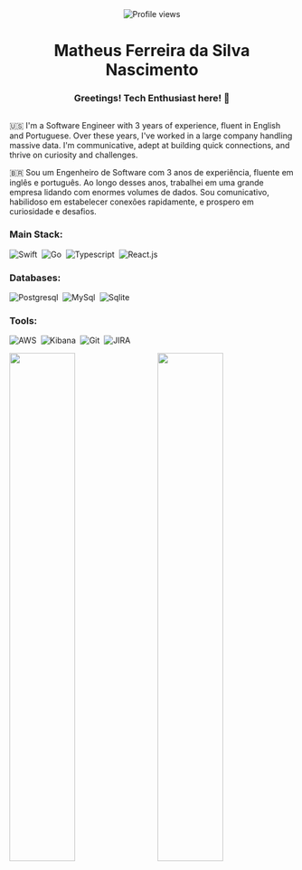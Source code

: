 <div align="center">
  <img src="https://komarev.com/ghpvc/?username=MatheusFerreiraZx&color=green" alt="Profile views">
</div>

<h1 align="center">Matheus Ferreira da Silva Nascimento</h1>

<h3 align="center">Greetings! Tech Enthusiast here! 👋</h3>

##

🇺🇸
I'm a Software Engineer with 3 years of experience, fluent in English and Portuguese. Over these years, I've worked in a large company handling massive data. I'm communicative, adept at building quick connections, and thrive on curiosity and challenges.

🇧🇷
Sou um Engenheiro de Software com 3 anos de experiência, fluente em inglês e português. Ao longo desses anos, trabalhei em uma grande empresa lidando com enormes volumes de dados. Sou comunicativo, habilidoso em estabelecer conexões rapidamente, e prospero em curiosidade e desafios.

### Main Stack:

![Swift](https://img.shields.io/badge/Swift-E34F26?style=for-the-badge&logo=swift&logoColor=white)&nbsp;
![Go](https://img.shields.io/badge/Go-00ADD8?style=for-the-badge&logo=go&logoColor=white)&nbsp;
![Typescript](https://img.shields.io/badge/TypeScript-007ACC?style=for-the-badge&logo=typescript&logoColor=white)&nbsp;
![React.js](https://img.shields.io/badge/React-20232A?style=for-the-badge&logo=react&logoColor=61DAFB)&nbsp;

### Databases:

![Postgresql](https://img.shields.io/badge/PostgreSQL-316192?style=for-the-badge&logo=postgresql&logoColor=white)&nbsp;
![MySql](https://img.shields.io/badge/MySQL-00000F?style=for-the-badge&logo=mysql&logoColor=white)&nbsp;
![Sqlite](https://img.shields.io/badge/SQLite-07405E?style=for-the-badge&logo=sqlite&logoColor=white)&nbsp;

### Tools:

![AWS](https://img.shields.io/badge/Amazon_AWS-FF9900?style=for-the-badge&logo=amazonaws&logoColor=white)&nbsp;
![Kibana](https://img.shields.io/badge/Kibana-005571?style=for-the-badge&logo=Kibana&logoColor=white)&nbsp;
![Git](https://img.shields.io/badge/GIT-E44C30?style=for-the-badge&logo=git&logoColor=white)&nbsp;
![JIRA](https://img.shields.io/badge/Jira-0052CC?style=for-the-badge&logo=Jira&logoColor=white)&nbsp;

<p align="left">
  <a href="https://github.com/anuraghazra/github-readme-stats">
    <img width="48%" align="right" src="https://github-readme-streak-stats.herokuapp.com/?user=MatheusFerreiraZx&theme=dark&mode=weekly" />
  </a>
  <a href="https://github.com/anuraghazra/github-readme-stats">
    <img width="48%" align="left" src="https://github-readme-stats-git-main-rafaelalexandrino.vercel.app/api/top-langs/?username=MatheusFerreiraZx&layout=compact&langs_count=6&hide=html,css&theme=dark" />
  </a>
</p>

